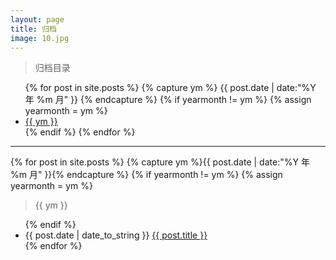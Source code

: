 ```yaml
---
layout: page
title: 归档
image: 10.jpg
---
```

<div>
    <blockquote>归档目录</blockquote>
    <div style="text-align: left">
        <ul>
        {% for post in site.posts %}
        {% capture ym %}
        {{ post.date | date:"%Y 年 %m 月" }}
        {% endcapture %}
        {% if yearmonth != ym %}
        {% assign yearmonth = ym %}
        <li><a href="#{{ ym | strip_html  }}">{{ ym }}</a></li>
        {% endif %}
        {% endfor %}
        </ul>
    </div>
</div>
<hr>
<div style="text-align: left">
    {% for post in site.posts %}
    {% capture ym %}{{ post.date | date:"%Y 年 %m 月" }}{% endcapture %}
    {% if yearmonth != ym %}
    {% assign yearmonth = ym %}
</ul>
<blockquote id="{{ ym }}">{{ ym }}</blockquote>
<ul>
    {% endif %}
    <li>
        <time datetime="{{ post.date | date_to_string }}">{{ post.date | date_to_string }}</time>
        <a href="{{ post.url }}" title="{{ post.title }}">{{ post.title }}</a>
    </li>
    {% endfor %}
</div>